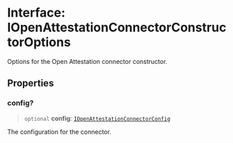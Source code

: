 # Interface: IOpenAttestationConnectorConstructorOptions

Options for the Open Attestation connector constructor.

## Properties

### config?

> `optional` **config**: [`IOpenAttestationConnectorConfig`](IOpenAttestationConnectorConfig.md)

The configuration for the connector.
